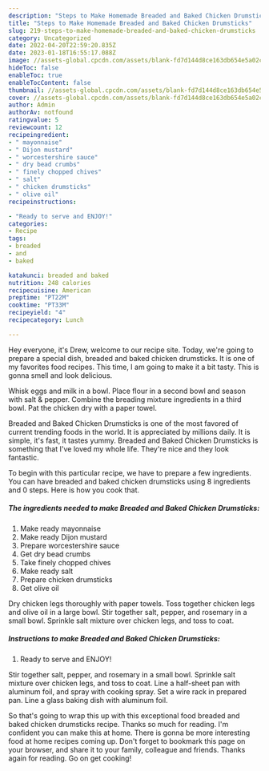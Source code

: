 ```yaml
---
description: "Steps to Make Homemade Breaded and Baked Chicken Drumsticks"
title: "Steps to Make Homemade Breaded and Baked Chicken Drumsticks"
slug: 219-steps-to-make-homemade-breaded-and-baked-chicken-drumsticks
category: Uncategorized
date: 2022-04-20T22:59:20.835Z
date: 2023-01-18T16:55:17.088Z
image: //assets-global.cpcdn.com/assets/blank-fd7d144d8ce163db654e5a02c40b08a2775adb7897d16e4062681dc7e1b2800f.png
hideToc: false
enableToc: true
enableTocContent: false
thumbnail: //assets-global.cpcdn.com/assets/blank-fd7d144d8ce163db654e5a02c40b08a2775adb7897d16e4062681dc7e1b2800f.png
cover: //assets-global.cpcdn.com/assets/blank-fd7d144d8ce163db654e5a02c40b08a2775adb7897d16e4062681dc7e1b2800f.png
author: Admin
authorAv: notfound
ratingvalue: 5
reviewcount: 12
recipeingredient:
- " mayonnaise"
- " Dijon mustard"
- " worcestershire sauce"
- " dry bead crumbs"
- " finely chopped chives"
- " salt"
- " chicken drumsticks"
- " olive oil"
recipeinstructions:

- "Ready to serve and ENJOY!"
categories:
- Recipe
tags:
- breaded
- and
- baked

katakunci: breaded and baked 
nutrition: 248 calories
recipecuisine: American
preptime: "PT22M"
cooktime: "PT33M"
recipeyield: "4"
recipecategory: Lunch

---
```



Hey everyone, it's Drew, welcome to our recipe site. Today, we're going to prepare a special dish, breaded and baked chicken drumsticks. It is one of my favorites food recipes. This time, I am going to make it a bit tasty. This is gonna smell and look delicious.

Whisk eggs and milk in a bowl. Place flour in a second bowl and season with salt &amp; pepper. Combine the breading mixture ingredients in a third bowl. Pat the chicken dry with a paper towel.

Breaded and Baked Chicken Drumsticks is one of the most favored of current trending foods in the world. It is appreciated by millions daily. It is simple, it's fast, it tastes yummy. Breaded and Baked Chicken Drumsticks is something that I've loved my whole life. They're nice and they look fantastic.


To begin with this particular recipe, we have to prepare a few ingredients. You can have breaded and baked chicken drumsticks using 8 ingredients and 0 steps. Here is how you cook that.

<!--inarticleads1-->

##### The ingredients needed to make Breaded and Baked Chicken Drumsticks:

1. Make ready  mayonnaise
1. Make ready  Dijon mustard
1. Prepare  worcestershire sauce
1. Get  dry bead crumbs
1. Take  finely chopped chives
1. Make ready  salt
1. Prepare  chicken drumsticks
1. Get  olive oil


Dry chicken legs thoroughly with paper towels. Toss together chicken legs and olive oil in a large bowl. Stir together salt, pepper, and rosemary in a small bowl. Sprinkle salt mixture over chicken legs, and toss to coat. 

<!--inarticleads2-->

##### Instructions to make Breaded and Baked Chicken Drumsticks:


1. Ready to serve and ENJOY!

Stir together salt, pepper, and rosemary in a small bowl. Sprinkle salt mixture over chicken legs, and toss to coat. Line a half-sheet pan with aluminum foil, and spray with cooking spray. Set a wire rack in prepared pan. Line a glass baking dish with aluminum foil. 

So that's going to wrap this up with this exceptional food breaded and baked chicken drumsticks recipe. Thanks so much for reading. I'm confident you can make this at home. There is gonna be more interesting food at home recipes coming up. Don't forget to bookmark this page on your browser, and share it to your family, colleague and friends. Thanks again for reading. Go on get cooking!
